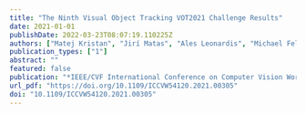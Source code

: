 ```yaml
---
title: "The Ninth Visual Object Tracking VOT2021 Challenge Results"
date: 2021-01-01
publishDate: 2022-03-23T08:07:19.110225Z
authors: ["Matej Kristan", "Jirí Matas", "Ales Leonardis", "Michael Felsberg", "Roman P. Pflugfelder", "Joni-Kristian Kämäräinen", "Hyung Jin Chang", "Martin Danelljan", "Luka Cehovin Zajc", "Alan Lukezic", "Ondrej Drbohlav", "Jani Käpylä", "Gustav Häger", "Song Yan", "Jinyu Yang", "Zhongqun Zhang", "Gustavo Fernández", "Mohamed H. Abdelpakey", "Goutam Bhat", "Llukman Cerkezi", "Hakan Cevikalp", "Shengyong Chen", "Xin Chen", "Miao Cheng", "Ziyi Cheng", "Yu-Chen Chiu", "Ozgun Cirakman", "Yutao Cui", "Kenan Dai", "Mohana Murali Dasari", "Qili Deng", "Xingping Dong", "Daniel K. Du", "Matteo Dunnhofer", "Zhen-Hua Feng", "Zhiyong Feng", "Zhihong Fu", "Shiming Ge", "Rama Krishna Gorthi", "Yuzhang Gu", "Bilge Gunsel", "Qing Guo", "Filiz Gurkan", "Wencheng Han", "Yanyan Huang", "Felix Järemo Lawin", "Shang-Jhih Jhang", "Rongrong Ji", "Cheng Jiang", "Yingjie Jiang", "Felix Juefei-Xu", "J. Yin", "Xiao Ke", "Fahad Shahbaz Khan", "Byeong Hak Kim", "Josef Kittler", "Xiangyuan Lan", "Jun Ha Lee", "Bastian Leibe", "Hui Li", "Jianhua Li", "Xianxian Li", "Yuezhou Li", "Bo Liu", "Chang Liu", "Jingen Liu", "Li Liu", "Qingjie Liu", "Huchuan Lu", "Wei Lu", "Jonathon Luiten", "Jie Ma", "Ziang Ma", "Niki Martinel", "Christoph Mayer", "Alireza Memarmoghadam", "Christian Micheloni", "Yuzhen Niu", "Danda Pani Paudel", "Houwen Peng", "Shoumeng Qiu", "Aravindh Rajiv", "Muhammad Rana", "Andreas Robinson", "Hasan Saribas", "Ling Shao", "Mohamed Shehata", "Furao Shen", "Jianbing Shen", "Kristian Simonato", "Xiaoning Song", "Zhangyong Tang", "Radu Timofte", "Philip H. S. Torr", "Chi-Yi Tsai", "Bedirhan Uzun", "Luc Van Gool", "Paul Voigtlaender", "Dong Wang", "Guangting Wang", "Liangliang Wang", "Lijun Wang", "Limin Wang", "Linyuan Wang", "Yong Wang", "Yunhong Wang", "Chenyan Wu", "Gangshan Wu", "Xiaojun Wu", "Fei Xie", "Tianyang Xu", "Xiang Xu", "Wanli Xue", "Bin Yan", "Wankou Yang", "Xiaoyun Yang", "Yu Ye", "Jun Yin", "Chengwei Zhang", "Chunhui Zhang", "Haitao Zhang", "Kaihua Zhang", "Kangkai Zhang", "Xiaohan Zhang", "Xiaolin Zhang", "Xinyu Zhang", "Zhibin Zhang", "Shao-Chuan Zhao", "Ming Zhen", "Bineng Zhong", "Jiawen Zhu", "Xuefeng Zhu"]
publication_types: ["1"]
abstract: ""
featured: false
publication: "*IEEE/CVF International Conference on Computer Vision Workshops, ICCVW 2021, Montreal, BC, Canada, October 11-17, 2021*"
url_pdf: "https://doi.org/10.1109/ICCVW54120.2021.00305"
doi: "10.1109/ICCVW54120.2021.00305"
---
```


